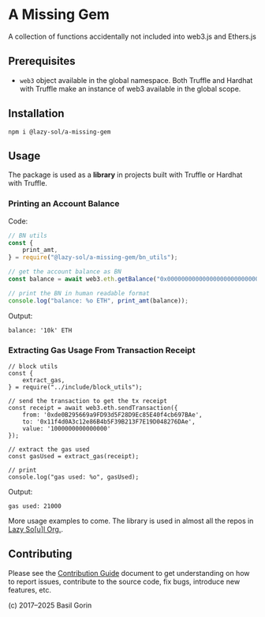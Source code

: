 # A Missing Gem #
A collection of functions accidentally not included into web3.js and Ethers.js

## Prerequisites ##
* `web3` object available in the global namespace.
  Both Truffle and Hardhat with Truffle make an instance of web3 available in the global scope.

## Installation ##
```shell
npm i @lazy-sol/a-missing-gem
```

## Usage ##
The package is used as a __library__ in projects built with Truffle or Hardhat with Truffle.

### Printing an Account Balance ###

Code:
```javascript
// BN utils
const {
	print_amt,
} = require("@lazy-sol/a-missing-gem/bn_utils");

// get the account balance as BN
const balance = await web3.eth.getBalance("0x000000000000000000000000000000000000dEaD");

// print the BN in human readable format
console.log("balance: %o ETH", print_amt(balance));
```

Output:
```text
balance: '10k' ETH
```

### Extracting Gas Usage From Transaction Receipt ###
```
// block utils
const {
	extract_gas,
} = require("../include/block_utils");

// send the transaction to get the tx receipt
const receipt = await web3.eth.sendTransaction({
	from: '0xde0B295669a9FD93d5F28D9Ec85E40f4cb697BAe',
	to: '0x11f4d0A3c12e86B4b5F39B213F7E19D048276DAe',
	value: '1000000000000000'
});

// extract the gas used
const gasUsed = extract_gas(receipt);

// print
console.log("gas used: %o", gasUsed);
```

Output:
```text
gas used: 21000
```

More usage examples to come.
The library is used in almost all the repos in [Lazy So[u]l Org.](https://github.com/lazy-sol/).

## Contributing
Please see the [Contribution Guide](./CONTRIBUTING.md) document to get understanding on how to report issues,
contribute to the source code, fix bugs, introduce new features, etc.

(c) 2017–2025 Basil Gorin
